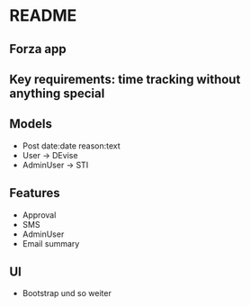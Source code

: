 # README

## Forza app

## Key requirements: time tracking without anything special

## Models
- Post date:date reason:text
- User -> DEvise
- AdminUser -> STI

## Features
- Approval
- SMS
- AdminUser
- Email summary


## UI
- Bootstrap und so weiter